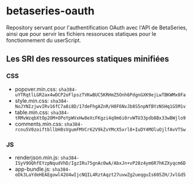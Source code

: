 # betaseries-oauth
Repository servant pour l'authentification OAuth avec l'API de BetaSeries, ainsi que pour servir les fichiers ressoruces statiques pour le fonctionnement du userScript.

## Les SRI des ressources statiques minifiées

### CSS
* popover.min.css:  `sha384-uYTRqtlLGR2ax4wDCP2oFlpszTVKwBUC5KRHmZ5Onh6PdgnGXK9ejLwTBKWMx0Fa`
* style.min.css:    `sha384-NoJYNIzjwvIRv16fC7a8i8D/17deFhgAZnR/H8F6NvJb8S5npNfBYzNSHq1G5M1v`
* table.min.css:    `sha384-tRMvWzqbXtOp2OM+OPoYpWVxHw8eXcFKgzi4q9m6i0rvWTU33pdb8Bx33wBWjlo9`
* comments.min.css: `sha384-rcnu5V0zoiftbllbH8sVgumFMVCr62V9kZvYMcX5xrl8+IuDY4MOluOjlfAvVTSw`

### JS
* renderjson.min.js: `sha384-ISyV9OQhfEYzpNqudVhD/IgzIRu75gnAc0wA/AbxJn+vP28z4ym6R7hKZXyqcm6D`
* app-bundle.js: `sha384-oDk3LaYdeHEAEgowl42U4wIjcNQIL4RztAqzt27uvwZg2ueqguIs605ZH/JvlGd5`
